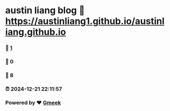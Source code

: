 # austin liang blog :link: https://austinliang1.github.io/austinliang.github.io 
### :page_facing_up: [1](https://austinliang1.github.io/austinliang.github.io/tag.html) 
### :speech_balloon: 0 
### :hibiscus: 8 
### :alarm_clock: 2024-12-21 22:11:57 
### Powered by :heart: [Gmeek](https://github.com/Meekdai/Gmeek)
